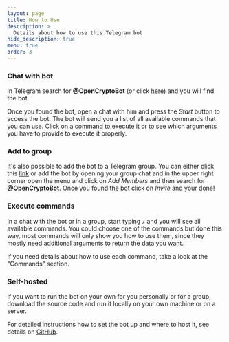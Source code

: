 ```yaml
---
layout: page
title: How to Use
description: >
  Details about how to use this Telegram bot
hide_description: true
menu: true
order: 3
---
```


### Chat with bot
In Telegram search for **@OpenCryptoBot** (or click [here](https://telegram.me/OpenCryptoBot)) and you will find the bot.  

Once you found the bot, open a chat with him and press the *Start* button to access the bot. The bot will send you a list of all available commands that you can use. Click on a command to execute it or to see which arguments you have to provide to execute it properly.

### Add to group
It's also possible to add the bot to a Telegram group. You can either click this [link](https://telegram.me/OpenCryptoBot?startgroup=add) or add the bot by opening your group chat and in the upper right corner open the menu and click on *Add Members* and then search for **@OpenCryptoBot**. Once you found the bot click on *Invite* and your done!

### Execute commands
In a chat with the bot or in a group, start typing `/` and you will see all available commands. You could choose one of the commands but done this way, most commands will only show you how to use them, since they mostly need additional arguments to return the data you want.

If you need details about how to use each command, take a look at the "Commands" section.

### Self-hosted
If you want to run the bot on your own for you personally or for a group, download the source code and run it locally on your own machine or on a server.  

For detailed instructions how to set the bot up and where to host it, see details on [GitHub](https://github.com/Endogen/OpenCryptoBot).